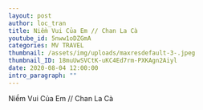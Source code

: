 ```yaml
---
layout: post
author: loc_tran
title: Niềm Vui Của Em // Chan La Cà
youtube_id: 5nww1oDZGmA
categories: MV TRAVEL
thumbnail: /assets/img/uploads/maxresdefault-3-.jpeg
thumbnail_ID: 18muUwSVCtK-uKC4Ed7rm-PXKAgn2Aiyl
date: 2020-08-04 12:00:00
intro_paragraph: ""
---
```

Niềm Vui Của Em // Chan La Cà
